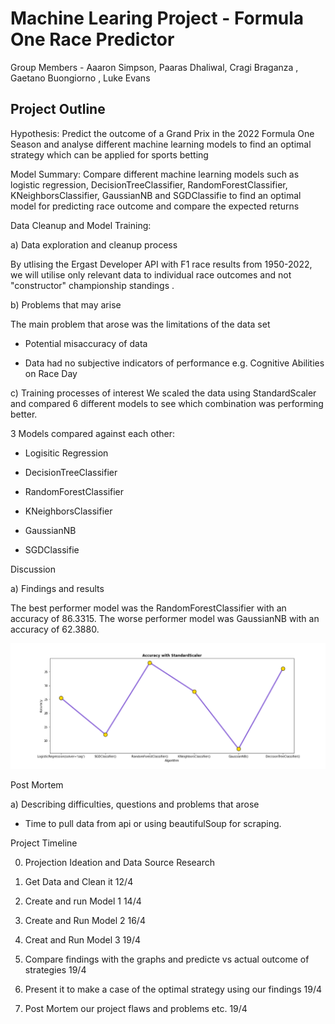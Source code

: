 # Machine Learing Project - Formula One Race Predictor

Group Members - Aaaron Simpson, Paaras Dhaliwal, Cragi Braganza , Gaetano Buongiorno , Luke Evans

## Project Outline

Hypothesis: Predict the outcome of a Grand Prix in the 2022 Formula One Season and analyse different machine learning models to find
an optimal strategy which can be applied for sports betting

Model Summary: Compare different machine learning models such as logistic regression, DecisionTreeClassifier, RandomForestClassifier, KNeighborsClassifier, GaussianNB and SGDClassifie to find an optimal model for predicting race outcome and compare the expected returns 

Data Cleanup and Model Training: 

a) Data exploration and cleanup process 

By utlising the Ergast Developer API with F1 race results from 1950-2022, we will utilise only relevant data to individual race outcomes and not "constructor"  championship standings . 


b) Problems that may arise

The main problem that arose was the limitations of the data set

+ Potential misaccuracy of data 

+ Data had no subjective indicators of performance e.g. Cognitive Abilities on Race Day






c) Training processes of interest
We scaled the data using StandardScaler and compared 6 different models to see which combination was performing better.

3 Models compared against each other: 

-  Logisitic Regression

-  DecisionTreeClassifier

- RandomForestClassifier

- KNeighborsClassifier

- GaussianNB

- SGDClassifie


Discussion

a) Findings and results

The best performer model was the RandomForestClassifier with an accuracy of 86.3315. The worse performer model was GaussianNB with an accuracy of 62.3880.





![images](images/Accuracy_StandardScaler.png)


Post Mortem 


a) Describing difficulties, questions and problems that arose

+ Time to pull data from api or using beautifulSoup for scraping.

Project Timeline


0. Projection Ideation and Data Source Research

1. Get Data and Clean it 12/4

2. Create and run Model 1 14/4

3. Create and Run Model 2 16/4

4. Creat and Run Model 3  19/4

5. Compare findings with the graphs and predicte vs actual outcome of strategies  19/4

6. Present it to make a case of the optimal strategy using our findings 19/4

7. Post Mortem our project flaws and problems etc. 19/4
